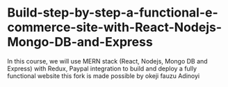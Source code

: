 # Build-step-by-step-a-functional-e-commerce-site-with-React-Nodejs-Mongo-DB-and-Express
In this course, we will use MERN stack (React, Nodejs, Mongo DB and Express) with Redux, Paypal integration to build and deploy a fully functional website
this fork is made possible by okeji fauzu Adinoyi
